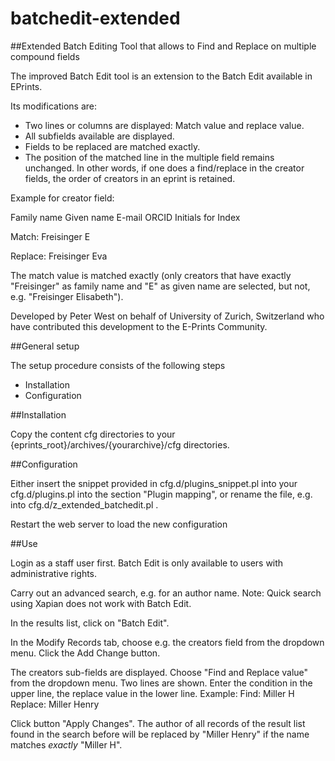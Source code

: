 # batchedit-extended
##Extended Batch Editing Tool that allows to Find and Replace on multiple compound fields

The improved Batch Edit tool is an extension to the Batch Edit available in EPrints. 

Its modifications are:

- Two lines or columns are displayed: Match value and replace value.
- All subfields available are displayed.
- Fields to be replaced are matched exactly.
- The position of the matched line in the multiple field remains unchanged. In other 
words, if one does a find/replace in the creator fields, the order of creators in an 
eprint is retained.


Example for creator field:

Family name Given name E-mail ORCID Initials for Index 

Match: Freisinger E 

Replace: Freisinger Eva

The match value is matched exactly (only creators that have exactly "Freisinger" as 
family name and "E" as given name are selected, but not, e.g. "Freisinger 
Elisabeth").


Developed by Peter West on behalf of University of Zurich, Switzerland who have 
contributed this development to the E-Prints Community.

##General setup

The setup procedure consists of the following steps

- Installation
- Configuration


##Installation

Copy the content cfg directories to your {eprints_root}/archives/{yourarchive}/cfg 
directories.


##Configuration

Either insert the snippet provided in cfg.d/plugins_snippet.pl into your cfg.d/plugins.pl
into the section "Plugin mapping", or rename the file, e.g. into 
cfg.d/z_extended_batchedit.pl .

Restart the web server to load the new configuration


##Use

Login as a staff user first. Batch Edit is only available to users with administrative 
rights. 

Carry out an advanced search, e.g. for an author name. Note: Quick search using Xapian
does not work with Batch Edit.

In the results list, click on "Batch Edit". 

In the Modify Records tab, choose e.g. the creators field from the dropdown menu. 
Click the Add Change button.

The creators sub-fields are displayed. Choose "Find and Replace value" from the dropdown
menu. Two lines are shown. Enter the condition in the upper line, the replace value in
the lower line.
Example: 
Find: Miller H
Replace: Miller Henry

Click button "Apply Changes". The author of all records of the result list found in the 
search before will be replaced by "Miller Henry" if the name matches *exactly* "Miller H".



